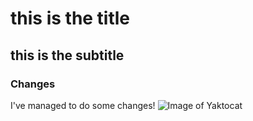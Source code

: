 # this is the title #
## this is the subtitle #
### Changes ###

I've managed to do some changes!
![Image of Yaktocat](https://octodex.github.com/images/yaktocat.png)
